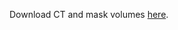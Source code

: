 Download CT and mask volumes [here](https://drive.google.com/drive/folders/1f3l388LjEZ86V-WUxyLOOGJdz8TwyRBM?usp=sharing).

